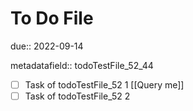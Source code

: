 # To Do File

due:: 2022-09-14

metadatafield:: todoTestFile_52\_44

- [ ] Task of todoTestFile_52 1 [[Query me]]
- [ ] Task of todoTestFile_52 2
